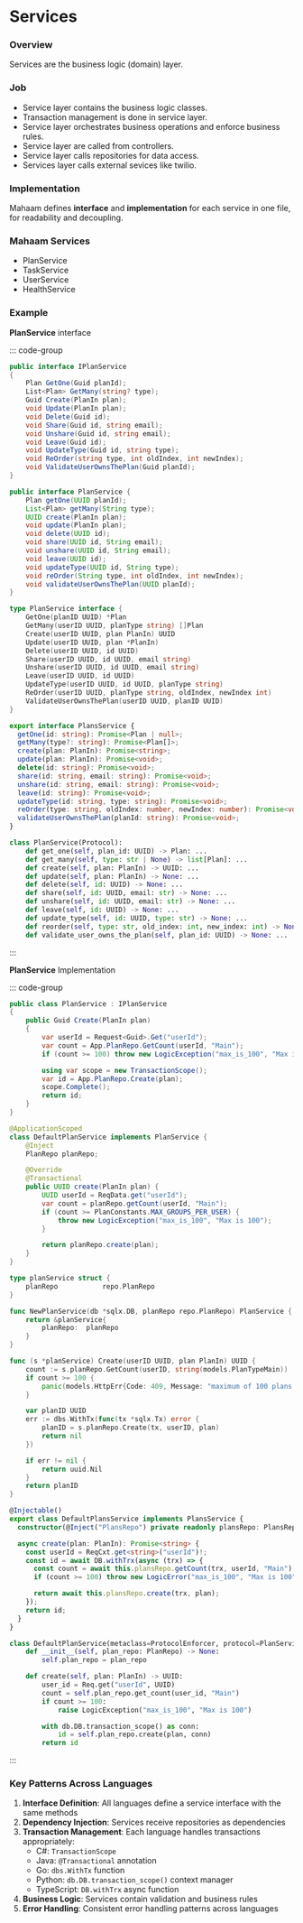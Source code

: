 # Services

### Overview

Services are the business logic (domain) layer.

### Job

- Service layer contains the business logic classes.
- Transaction management is done in service layer.
- Service layer orchestrates business operations and enforce business rules.
- Service layer are called from controllers.
- Service layer calls repositories for data access.
- Services layer calls external sevices like twilio.

### Implementation

Mahaam defines **interface** and **implementation** for each service in one file, for readability and decoupling.

### Mahaam Services

- PlanService
- TaskService
- UserService
- HealthService

### Example

**PlanService** interface

::: code-group

```C#
public interface IPlanService
{
    Plan GetOne(Guid planId);
    List<Plan> GetMany(string? type);
    Guid Create(PlanIn plan);
    void Update(PlanIn plan);
    void Delete(Guid id);
    void Share(Guid id, string email);
    void Unshare(Guid id, string email);
    void Leave(Guid id);
    void UpdateType(Guid id, string type);
    void ReOrder(string type, int oldIndex, int newIndex);
    void ValidateUserOwnsThePlan(Guid planId);
}
```

```Java
public interface PlanService {
    Plan getOne(UUID planId);
    List<Plan> getMany(String type);
    UUID create(PlanIn plan);
    void update(PlanIn plan);
    void delete(UUID id);
    void share(UUID id, String email);
    void unshare(UUID id, String email);
    void leave(UUID id);
    void updateType(UUID id, String type);
    void reOrder(String type, int oldIndex, int newIndex);
    void validateUserOwnsThePlan(UUID planId);
}
```

```Go
type PlanService interface {
    GetOne(planID UUID) *Plan
    GetMany(userID UUID, planType string) []Plan
    Create(userID UUID, plan PlanIn) UUID
    Update(userID UUID, plan *PlanIn)
    Delete(userID UUID, id UUID)
    Share(userID UUID, id UUID, email string)
    Unshare(userID UUID, id UUID, email string)
    Leave(userID UUID, id UUID)
    UpdateType(userID UUID, id UUID, planType string)
    ReOrder(userID UUID, planType string, oldIndex, newIndex int)
    ValidateUserOwnsThePlan(userID UUID, planID UUID)
}
```

```TypeScript
export interface PlansService {
  getOne(id: string): Promise<Plan | null>;
  getMany(type?: string): Promise<Plan[]>;
  create(plan: PlanIn): Promise<string>;
  update(plan: PlanIn): Promise<void>;
  delete(id: string): Promise<void>;
  share(id: string, email: string): Promise<void>;
  unshare(id: string, email: string): Promise<void>;
  leave(id: string): Promise<void>;
  updateType(id: string, type: string): Promise<void>;
  reOrder(type: string, oldIndex: number, newIndex: number): Promise<void>;
  validateUserOwnsThePlan(planId: string): Promise<void>;
}
```

```Python
class PlanService(Protocol):
    def get_one(self, plan_id: UUID) -> Plan: ...
    def get_many(self, type: str | None) -> list[Plan]: ...
    def create(self, plan: PlanIn) -> UUID: ...
    def update(self, plan: PlanIn) -> None: ...
    def delete(self, id: UUID) -> None: ...
    def share(self, id: UUID, email: str) -> None: ...
    def unshare(self, id: UUID, email: str) -> None: ...
    def leave(self, id: UUID) -> None: ...
    def update_type(self, id: UUID, type: str) -> None: ...
    def reorder(self, type: str, old_index: int, new_index: int) -> None: ...
    def validate_user_owns_the_plan(self, plan_id: UUID) -> None: ...
```

:::

**PlanService** Implementation

::: code-group

```C#
public class PlanService : IPlanService
{
    public Guid Create(PlanIn plan)
    {
        var userId = Request<Guid>.Get("userId");
        var count = App.PlanRepo.GetCount(userId, "Main");
        if (count >= 100) throw new LogicException("max_is_100", "Max is 100");

        using var scope = new TransactionScope();
        var id = App.PlanRepo.Create(plan);
        scope.Complete();
        return id;
    }
}
```

```Java
@ApplicationScoped
class DefaultPlanService implements PlanService {
    @Inject
    PlanRepo planRepo;

    @Override
    @Transactional
    public UUID create(PlanIn plan) {
        UUID userId = ReqData.get("userId");
        var count = planRepo.getCount(userId, "Main");
        if (count >= PlanConstants.MAX_GROUPS_PER_USER) {
            throw new LogicException("max_is_100", "Max is 100");
        }

        return planRepo.create(plan);
    }
}
```

```Go
type planService struct {
    planRepo           repo.PlanRepo
}

func NewPlanService(db *sqlx.DB, planRepo repo.PlanRepo) PlanService {
    return &planService{
        planRepo:  planRepo
    }
}

func (s *planService) Create(userID UUID, plan PlanIn) UUID {
    count := s.planRepo.GetCount(userID, string(models.PlanTypeMain))
    if count >= 100 {
        panic(models.HttpErr{Code: 409, Message: "maximum of 100 plans reached"})
    }

    var planID UUID
    err := dbs.WithTx(func(tx *sqlx.Tx) error {
        planID = s.planRepo.Create(tx, userID, plan)
        return nil
    })

    if err != nil {
        return uuid.Nil
    }
    return planID
}
```

```TypeScript
@Injectable()
export class DefaultPlansService implements PlansService {
  constructor(@Inject("PlansRepo") private readonly plansRepo: PlansRepo) {}

  async create(plan: PlanIn): Promise<string> {
    const userId = ReqCxt.get<string>("userId")!;
    const id = await DB.withTrx(async (trx) => {
      const count = await this.plansRepo.getCount(trx, userId, "Main");
      if (count >= 100) throw new LogicError("max_is_100", "Max is 100");

      return await this.plansRepo.create(trx, plan);
    });
    return id;
  }
}
```

```Python
class DefaultPlanService(metaclass=ProtocolEnforcer, protocol=PlanService):
    def __init__(self, plan_repo: PlanRepo) -> None:
        self.plan_repo = plan_repo

    def create(self, plan: PlanIn) -> UUID:
        user_id = Req.get("userId", UUID)
        count = self.plan_repo.get_count(user_id, "Main")
        if count >= 100:
            raise LogicException("max_is_100", "Max is 100")

        with db.DB.transaction_scope() as conn:
            id = self.plan_repo.create(plan, conn)
        return id
```

:::

### Key Patterns Across Languages

1. **Interface Definition**: All languages define a service interface with the same methods
2. **Dependency Injection**: Services receive repositories as dependencies
3. **Transaction Management**: Each language handles transactions appropriately:
   - C#: `TransactionScope`
   - Java: `@Transactional` annotation
   - Go: `dbs.WithTx` function
   - Python: `db.DB.transaction_scope()` context manager
   - TypeScript: `DB.withTrx` async function
4. **Business Logic**: Services contain validation and business rules
5. **Error Handling**: Consistent error handling patterns across languages

